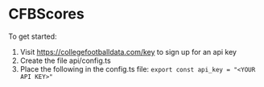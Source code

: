 # CFBScores

To get started:
1. Visit https://collegefootballdata.com/key to sign up for an api key
2. Create the file api/config.ts
3. Place the following in the config.ts file: `export const api_key = "<YOUR API KEY>"`